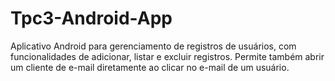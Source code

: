 # Tpc3-Android-App
Aplicativo Android para gerenciamento de registros de usuários, com funcionalidades de adicionar, listar e excluir registros. Permite também abrir um cliente de e-mail diretamente ao clicar no e-mail de um usuário.
